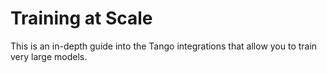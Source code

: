 # Training at Scale

This is an in-depth guide into the Tango integrations that allow you to train very large models.
